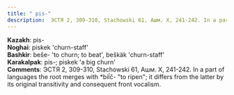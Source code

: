 ```yaml
---
title: " pis-"
description:  ЭСТЯ 2, 309-310, Stachowski 61, Ашм. X, 241-242. In a part of languages the root merges with *biĺč- "to ripen"; it differs from the latter by its original transitivity and consequent front vocalism.
---
```


<strong>Kazakh</strong>:  pis-<br>
<strong>Noghai</strong>:  piskek 'churn-staff'<br>
<strong>Bashkir</strong>:  beše- 'to churn; to beat', beškäk 'churn-staff'<br>
<strong>Karakalpak</strong>:  pis-; piskek 'a big churn'<br>
<strong>Comments</strong>:  ЭСТЯ 2, 309-310, Stachowski 61, Ашм. X, 241-242. In a part of languages the root merges with *biĺč- "to ripen"; it differs from the latter by its original transitivity and consequent front vocalism.<br>


